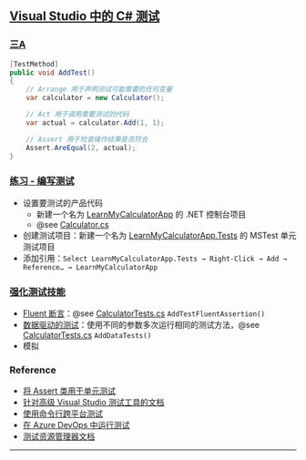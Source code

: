 ## [Visual Studio 中的 C# 测试](https://learn.microsoft.com/zh-cn/training/modules/visual-studio-test-tools/)
### [三A](https://learn.microsoft.com/zh-cn/training/modules/visual-studio-test-tools/2-create-test#the-three-as)
```csharp
[TestMethod]
public void AddTest()
{
    // Arrange 用于声明测试可能需要的任何变量
    var calculator = new Calculator();

    // Act 用于调用需要测试的代码
    var actual = calculator.Add(1, 1);

    // Assert 用于检查操作结果是否符合
    Assert.AreEqual(2, actual);
}
```
### [练习 - 编写测试](https://learn.microsoft.com/zh-cn/training/modules/visual-studio-test-tools/2-create-test)
- 设置要测试的产品代码
    - 新建一个名为 [LearnMyCalculatorApp](LearnMyCalculatorApp) 的 .NET 控制台项目
    - @see [Calculator.cs](LearnMyCalculatorApp/Calculator.cs)
- 创建测试项目：新建一个名为 [LearnMyCalculatorApp.Tests](LearnMyCalculatorApp.Tests) 的 MSTest 单元测试项目
- 添加引用：`Select LearnMyCalculatorApp.Tests → Right-Click → Add → Reference… → LearnMyCalculatorApp`
### [强化测试技能](https://learn.microsoft.com/zh-cn/training/modules/visual-studio-test-tools/6-sharpen-test-skills)
- [Fluent 断言](https://fluentassertions.com/)：@see [CalculatorTests.cs](LearnMyCalculatorApp.Tests/CalculatorTests.cs) `AddTestFluentAssertion()`
- [数据驱动的测试](https://learn.microsoft.com/zh-cn/visualstudio/test/how-to-create-a-data-driven-unit-test)：使用不同的参数多次运行相同的测试方法，@see [CalculatorTests.cs](LearnMyCalculatorApp.Tests/CalculatorTests.cs) `AddDataTests()`
- 模拟
### Reference
- [将 Assert 类用于单元测试](https://learn.microsoft.com/zh-cn/visualstudio/test/using-the-assert-classes)
- [针对高级 Visual Studio 测试工具的文档](https://learn.microsoft.com/zh-cn/visualstudio/test/improve-code-quality)
- [使用命令行跨平台测试](https://learn.microsoft.com/zh-cn/dotnet/core/testing/unit-testing-with-mstest)
- [在 Azure DevOps 中运行测试](https://learn.microsoft.com/zh-cn/training/modules/run-functional-tests-azure-pipelines/)
- [测试资源管理器文档](https://learn.microsoft.com/zh-cn/visualstudio/test/run-unit-tests-with-test-explorer)
---
